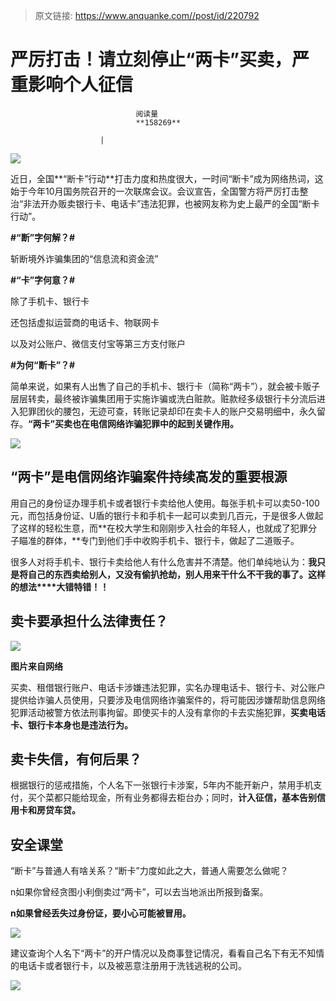 > 原文链接: https://www.anquanke.com//post/id/220792 


# 严厉打击！请立刻停止“两卡”买卖，严重影响个人征信


                                阅读量   
                                **158269**
                            
                        |
                        
                                                                                    



[![](https://p0.ssl.qhimg.com/t01ed620025a066d8c2.png)](https://p0.ssl.qhimg.com/t01ed620025a066d8c2.png)

近日，全国**“断卡”行动**打击力度和热度很大，一时间“断卡”成为网络热词，这始于今年10月国务院召开的一次联席会议。会议宣告，全国警方将严厉打击整治“非法开办贩卖银行卡、电话卡”违法犯罪，也被网友称为史上最严的全国“断卡行动”。

**#“断”字何解？#**

斩断境外诈骗集团的“信息流和资金流”

**#“卡”字何意？#**

除了手机卡、银行卡

还包括虚拟运营商的电话卡、物联网卡

以及对公账户、微信支付宝等第三方支付账户

**#为何“断卡”？#**

简单来说，如果有人出售了自己的手机卡、银行卡（简称“两卡”），就会被卡贩子层层转卖，最终被诈骗集团用于实施诈骗或洗白赃款。赃款经多级银行卡分流后进入犯罪团伙的腰包，无迹可查，转账记录却印在卖卡人的账户交易明细中，永久留存。**“两卡”买卖也在电信网络诈骗犯罪中的起到关键作用。**

[![](https://p0.ssl.qhimg.com/t01690f37a106c10c7d.jpg)](https://p0.ssl.qhimg.com/t01690f37a106c10c7d.jpg)



## “两卡”是电信网络诈骗案件持续高发的重要根源

用自己的身份证办理手机卡或者银行卡卖给他人使用。每张手机卡可以卖50-100元，而包括身份证、U盾的银行卡和手机卡一起可以卖到几百元，于是很多人做起了这样的轻松生意，而**在校大学生和刚刚步入社会的年轻人，也就成了犯罪分子瞄准的群体，**专门到他们手中收购手机卡、银行卡，做起了二道贩子。

很多人对将手机卡、银行卡卖给他人有什么危害并不清楚。他们单纯地认为：**我只是将自己的东西卖给别人，又没有偷扒抢劫，别人用来干什么不干我的事了。这样的想法****大错特错！！**



## 卖卡要承担什么法律责任？

[![](https://p2.ssl.qhimg.com/t0188202c310ae10801.png)](https://p2.ssl.qhimg.com/t0188202c310ae10801.png)

**图片来自网络**

买卖、租借银行账户、电话卡涉嫌违法犯罪，实名办理电话卡、银行卡、对公账户提供给诈骗人员使用，只要涉及电信网络诈骗案件的，将可能因涉嫌帮助信息网络犯罪活动被警方依法刑事拘留。即使买卡的人没有拿你的卡去实施犯罪，**买卖电话卡、银行卡本身也是违法行为。**



## 卖卡失信，有何后果？

根据银行的惩戒措施，个人名下一张银行卡涉案，5年内不能开新户，禁用手机支付，买个菜都只能给现金，所有业务都得去柜台办；同时，**计入征信，基本告别信用卡和房贷车贷。**



## 安全课堂

“断卡”与普通人有啥关系？“断卡”力度如此之大，普通人需要怎么做呢？

n如果你曾经贪图小利倒卖过“两卡”，可以去当地派出所报到备案。

**n如果曾经丢失过身份证，要小心可能被冒用。**

[![](https://p2.ssl.qhimg.com/t01fdd8bd28600e84ca.jpg)](https://p2.ssl.qhimg.com/t01fdd8bd28600e84ca.jpg)

建议查询个人名下“两卡”的开户情况以及商事登记情况，看看自己名下有无不知情的电话卡或者银行卡，以及被恶意注册用于洗钱逃税的公司。

[![](https://p3.ssl.qhimg.com/t018d3c42e2cbb43fec.png)](https://p3.ssl.qhimg.com/t018d3c42e2cbb43fec.png)
